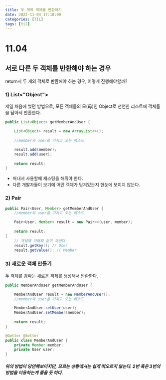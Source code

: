 ```yaml
---
title: 두 개의 객체를 반환하기
date: 2022-11-04 17:18:00
categories: [TIL]
tags: [til]  
---
```


# 11.04
## 서로 다른 두 객체를 반환해야 하는 경우
return시 두 개의 객체로 반환해야 하는 경우, 어떻게 진행해야할까?

### 1) List<"Object"> 
제일 처음에 썼던 방법으로, 모든 객체들의 모(母)인 Object로 선언한 리스트에 객체들을 담아서 반환한다.

```java
public List<Object> getMemberAndUser {
	
	List<Object> result = new ArrayList<>();
	
	//member와 user을 가지고 오는 메소드

	result.add(member);
	result.add(user);
	
	return result;
}
```

- 꺼내서 사용할때 캐스팅을 해줘야 한다. 
- 다른 개발자들이 보기에 어떤 객체가 담겨있는지 한눈에 보이지 않는다.


### 2) Pair

```java
public Pair<User, Member> getMemberAndUser {
	//member와 user을 가지고 오는 메소드

	Pair<User, Member> result = new Pair<>(user, member);
	
	return result;
}    
	// 꺼낼때 아래와 같이 꺼낸다.
	result.getKey(); // User
	result.getValue(); // Member
```




### 3) 새로운 객체 만들기
두 객체를 감싸는 새로운 객체를 생성해서 반환한다.
```java
public MemberAndUser getMemberAndUser {

	MemberAndUser result = new MemberAndUser();
	//member와 user을 가지고 오는 메소드

	MemberAndUser.setUser(user);
	MemberAndUser.setMember(member);
	
	return result;
}

@Getter @Setter
public class MemberAndUser {
	private Member member;
	private User user;
}
```

##### 위의 방법이 당연해보이지만, 모르는 상황에서는 쉽게 떠오르지 않는다. 2번 혹은 3번의 방법을 이용하는게 좋을 듯 하다.